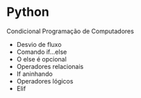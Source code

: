 # Python 
Condicional
 Programação de Computadores 
- Desvio de fluxo 
- Comando if...else
- O else é opcional
- Operadores relacionais
- If aninhando
- Operadores lógicos
- Elif 

